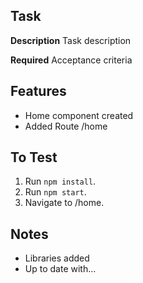 ## Task

**Description**
Task description

**Required**
Acceptance criteria

## Features

- Home component created
- Added Route /home

## To Test

1. Run `npm install`.
2. Run `npm start`.
3. Navigate to /home.

## Notes

- Libraries added
- Up to date with...
